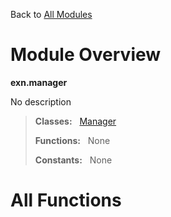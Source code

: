 Back to [All Modules](https://pyrustic.github.com/blob/master/docs/modules/README.md#readme)

# Module Overview

**exn.manager**
 
No description

> **Classes:** &nbsp; [Manager](https://pyrustic.github.com/blob/master/docs/modules/content/exn.manager/content/classes/Manager.md#class-manager)
>
> **Functions:** &nbsp; None
>
> **Constants:** &nbsp; None

# All Functions



